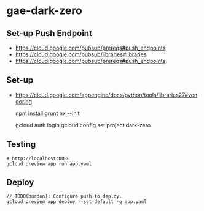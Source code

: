 # gae-dark-zero


## Set-up Push Endpoint

- <https://cloud.google.com/pubsub/prereqs#push_endpoints>
- <https://cloud.google.com/pubsub/libraries#libraries>
- <https://cloud.google.com/pubsub/prereqs#push_endpoints>


## Set-up 

- <https://cloud.google.com/appengine/docs/python/tools/libraries27#vendoring>

    npm install
    grunt nx --init

    gcloud auth login
    gcloud config set project dark-zero    


## Testing

    # http://localhost:8080
    gcloud preview app run app.yaml
    

## Deploy

    // TODO(burdon): Configure push to deploy.
    gcloud preview app deploy --set-default -q app.yaml
